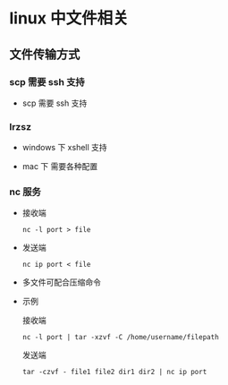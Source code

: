 # linux 中文件相关

## 文件传输方式

### scp 需要 ssh 支持

- scp 需要 ssh 支持

### lrzsz

- windows 下 xshell 支持

- mac 下 需要各种配置

### nc 服务

- 接收端

  `nc -l port > file`

- 发送端

  `nc ip port < file`

- 多文件可配合压缩命令

- 示例

  接收端

  `nc -l port | tar -xzvf -C /home/username/filepath`

  发送端

  `tar -czvf - file1 file2 dir1 dir2 | nc ip port`

